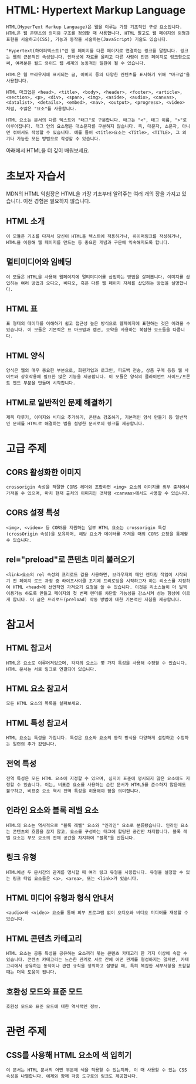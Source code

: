 # HTML: Hypertext Markup Language
    HTML(HyperText Markup Language)은 웹을 이루는 가장 기초적인 구성 요소입니다. HTML은 웹 콘텐츠의 의미와 구조를 정의할 때 사용합니다. HTML 말고도 웹 페이지의 외형과 표현을 서술하고(CSS), 기능과 동작을 서술하는(JavaScript) 기술도 있습니다.

    "Hypertext(하이퍼텍스트)"란 웹 페이지를 다른 페이지로 연결하는 링크를 말합니다. 링크는 웹의 근본적인 속성입니다. 인터넷에 자료를 올리고 다른 사람이 만든 페이지로 링크함으로써, 여러분은 월드 와이드 웹 세계의 능동적인 일원이 될 수 있습니다.

    HTML은 웹 브라우저에 표시되는 글, 이미지 등의 다양한 컨텐츠를 표시하기 위해 "마크업"을 사용합니다. 

    HTML 마크업은 <head>, <title>, <body>, <header>, <footer>, <article>, <section>, <p>, <div>, <span>, <img>, <aside>, <audio>, <canvas>, <datalist>, <details>, <embed>, <nav>, <output>, <progress>, <video> 처럼, 수많은 "요소"를 사용합니다.

    HTML 요소는 문서의 다른 텍스트와 "태그"로 구분합니다. 태그는 "<", 태그 이름, ">"로 이루어집니다. 태그 안의 요소명은 대소문자를 구분하지 않습니다. 즉, 대문자, 소문자, 아니면 섞어서도 작성할 수 있습니다. 예를 들어 <title>요소는 <Title>, <TITLE>, 그 외 기타 가능한 모든 방법으로 작성할 수 있습니다.

아래에서 HTML을 더 깊이 배워보세요.
# 초보자 자습서
MDN의 HTML 익힘장은 HTML을 가장 기초부터 알려주는 여러 개의 장을 가지고 있습니다. 이전 경험은 필요하지 않습니다.

## HTML 소개
    이 모듈은 기초를 다져서 당신이 HTML을 텍스트에 적용하거나, 하이퍼링크를 작성하거나, HTML을 이용해 웹 페이지를 만드는 등 중요한 개념과 구문에 익숙해지도록 합니다.
## 멀티미디어와 임베딩
    이 모듈은 HTML을 사용해 웹페이지에 멀티미디어를 삽입하는 방법을 살펴봅니다. 이미지를 삽입하는 여러 방법과 오디오, 비디오, 혹은 다른 웹 페이지 자체를 삽입하는 방법을 설명합니다.
## HTML 표
    표 형태의 데이터를 이해하기 쉽고 접근성 높은 방식으로 웹페이지에 표현하는 것은 어려울 수 있습니다. 이 모듈은 기본적은 표 마크업과 캡션, 요약을 사용하는 복잡한 요소들을 다룹니다.
## HTML 양식
    양식은 웹의 매우 중요한 부분으로, 회원가입과 로그인, 피드백 전송, 상품 구매 등등 웹 사이트와 상호작용에 필요한 많은 기능을 제공합니다. 이 모듈은 양식의 클라이언트 사이드/프론트 엔드 부분을 만들며 시작합니다.
## HTML로 일반적인 문제 해결하기
    제목 다루기, 이미지와 비디오 추가하기, 콘텐츠 강조하기, 기본적인 양식 만들기 등 일반적인 문제를 HTML로 해결하는 법을 설명한 문서로의 링크를 제공합니다.
# 고급 주제
## CORS 활성화한 이미지
    crossorigin 속성을 적절한 CORS 헤더와 조합하면 <img> 요소의 이미지를 외부 출처에서 가져올 수 있으며, 마치 현재 출처의 이미지인 것처럼 <canvas>에서도 사용할 수 있습니다.

## CORS 설정 특성
    <img>, <video> 등 CORS를 지원하는 일부 HTML 요소는 crossorigin 특성(crossOrigin 속성)을 보유하며, 해당 요소가 데이터를 가져올 때의 CORS 요청을 통제할 수 있습니다.

## rel="preload"로 콘텐츠 미리 불러오기
    <link>요소의 rel 속성의 프리로드 값을 사용하면, 브라우저의 메인 렌더링 작업이 시작되기 전 페이지 로드 과정 중 라이프사이클 초기에 프리로딩을 시작하고자 하는 리소스를 지정하여 HTML <head>에 선언적인 가져오기 요청을 쓸 수 있습니다. 이것은 리소스들이 더 일찍 이용가능 하도록 만들고 페이지의 첫 번째 렌더를 차단할 가능성을 감소시켜 성능 향상에 이르게 합니다. 이 글은 프리로드(preload) 작동 방법에 대한 기본적인 지침을 제공합니다.

# 참고서
## HTML 참고서
    HTML은 요소로 이루어져있으며, 각각의 요소는 몇 가지 특성을 사용해 수정할 수 있습니다. HTML 문서는 서로 링크로 연결되어 있습니다.
## HTML 요소 참고서
    모든 HTML 요소의 목록을 살펴보세요.
## HTML 특성 참고서
    HTML 요소는 특성을 가집니다. 특성은 요소와 요소의 동작 방식을 다양하게 설정하고 수정하는 일련의 추가 값입니다.
## 전역 특성
    전역 특성은 모든 HTML 요소에 지정할 수 있으며, 심지어 표준에 명시되지 않은 요소에도 지정할 수 있습니다. 이는, 비표준 요소를 사용하는 순간 문서가 HTML5를 준수하지 않음에도 불구하고, 비표준 요소 역시 전역 특성을 허용해야 함을 의미합니다.
## 인라인 요소와 블록 레벨 요소
    HTML의 요소는 역사적으로 "블록 레벨" 요소와 "인라인" 요소로 분류됐습니다. 인라인 요소는 콘텐츠의 흐름을 끊지 않고, 요소를 구성하는 태그에 할당된 공간만 차지합니다. 블록 레벨 요소는 부모 요소의 전체 공간을 차지하여 "블록"을 만듭니다.
## 링크 유형
    HTML에선 두 문서간의 관계를 명시할 때 여러 링크 유형을 사용합니다. 유형을 설정할 수 있는 링크 타입 요소들은 <a>, <area>, 또는 <link>가 있습니다.
## HTML 미디어 유형과 형식 안내서
    <audio>와 <video> 요소를 통해 외부 프로그램 없이 오디오와 비디오 미디어를 재생할 수 있습니다.

## HTML 콘텐츠 카테고리
    HTML 요소는 공통 특성을 공유하는 요소끼리 묶는 콘텐츠 카테고리 한 가지 이상에 속할 수 있습니다. 콘텐츠 카테고리는 느슨한 관계로 서로 간에 어떤 관계를 형성하지는 않지만, 카테고리에서 공유하는 동작이나 관련 규칙을 정의하고 설명할 때, 특히 복잡한 세부사항을 포함할 때는 더욱 도움이 됩니다.

## 호환성 모드와 표준 모드
    호환성 모드와 표준 모드에 대한 역사적인 정보.
# 관련 주제
## CSS를 사용해 HTML 요소에 색 입히기
    이 문서는 HTML 문서의 어떤 부분에 색을 적용할 수 있는지와, 이 때 사용할 수 있는 CSS 속성을 나열합니다. 예제와 함께 각종 도구로의 링크도 제공합니다.